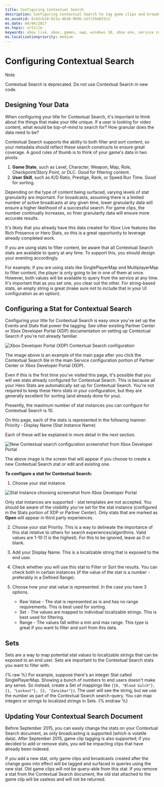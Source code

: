 ```yaml
---
title: Configuring Contextual Search
description: Configuring Contextual Search to tag game clips and broadcasts.
ms.assetid: 6cb2cb10-811a-4b20-9b9b-a3fc59a033c2
ms.date: 04/04/2017
ms.topic: article
keywords: xbox live, xbox, games, uwp, windows 10, xbox one, service configuration, contextual search, game clip, broadcast
ms.localizationpriority: medium
---
```


# Configuring Contextual Search

> [!NOTE]
> Contextual Search is deprecated. Do not use Contextual Search in new code.


## Designing Your Data

When configuring your title for Contextual Search, it's important to think about the things that make your title unique.
If a user is looking for video content, what would be top-of-mind to search for?  How granular does the data need to be?

Contextual Search supports the ability to both filter and sort content, so your metadata should reflect these search constructs to ensure great coverage.
A good rules of thumb is to think of your game's data in two pivots:
1. **Game State**, such as Level, Character, Weapon, Map, Role, Checkpoint/Story Point, or DLC.  Good for filtering content.
2. **User Skill**, such as K/D Ratio, Prestige, Rank, or Speed Run Time.  Good for sorting.

Depending on the type of content being surfaced, varying levels of stat granularity are important.
For broadcasts, assuming there is a limited number of active broadcasts at any given time, lower granularity data will ensure a higher likelihood of a successful search.
For game clips, the number continually increases, so finer granularity data will ensure more accurate results.

It's likely that you already have this data created for Xbox Live features like Rich Presence or Hero Stats, so this is a great opportunity to leverage already completed work.

If you are using stats to filter content, be aware that all Contextual Search stats are available to query at any time.
To support this, you should design your eventing accordingly.

For example, if you are using stats like SinglePlayerMap and MultiplayerMap to filter content, the player is only going to be in one of them at once.
However, both values will be available to query from the service at any time.
It's important that as you set one, you clear out the other.
For string-based stats, an empty string is great (make sure not to include that in your UI configuration as an option).


## Configuring a Stat for Contextual Search

Configuring your title for Contextual Search is easy once you've set up the Events and Stats that power the tagging.
See other existing Partner Center or Xbox Developer Portal (XDP) documentation on setting up Contextual Search if you're not already familiar.

![Xbox Developer Portal (XDP) Contextual Search configuration](../../images/contextual_search/config02.png)

The image above is an example of the main page after you click the Contextual Search tile in the main Service configuration portion of Partner Center or Xbox Developer Portal (XDP).

Even if this is the first time you've visited this page, it's possible that you will see stats already configured for Contextual Search.
This is because all your Hero Stats are automatically set up for Contextual Search.
You're not required to keep these Hero stats in your configuration, but they are generally excellent for sorting (and already done for you).

Presently, the maximum number of stat instances you can configure for Contextual Search is 10.

On this page, each of the stats is represented in the following manner:
Priority - Display Name (Stat Instance Name)

Each of these will be explained in more detail in the next section.

![New Contextual search configuration screenshot from Xbox Developer Portal](../../images/contextual_search/config01.png)

The above image is the screen that will appear if you choose to create a new Contextual Search stat or edit and existing one.

**To configure a stat for Contextual Search:**

1. Choose your stat instance.

  ![Stat Instance choosing screenshot from Xbox Developer Portal](../../images/contextual_search/config03.png)

  Only stat instances are supported - stat templates are not accepted.  You should be aware of the visibility you've set for the stat instance (configured in the Stats portion of XDP or Partner Center).  Only stats that are marked as **Open** will appear in third party experiences.

2. Choose your stat Priority. This is a way to delineate the importance of this stat relative to others for search experiences/algorithms.  Valid values are 1-10 (1 is the highest).  For this to be ignored, leave as 0 or blank.

3. Add your Display Name.  This is a localizable string that is exposed to the end user.

4. Check whether you will use this stat to Filter or Sort the results.  You can check both in certain instances (if the value of the stat is a number - preferably in a Defined Range).

5. Choose how your stat value is represented.  In the case you have 3 options.
   * Raw Value - The stat is represented as is and has no range requirements.  This is best used for sorting.
   * Set - The values are mapped to individual localizable strings.  This is best used for filtering.
   * Range - The values fall within a min and max range.  This type is great if you want to filter and sort from this data.


## Sets

Sets are a way to map potential stat values to localizable strings that can be exposed to an end user.
Sets are important to the Contextual Search stats you want to filter with.

{% raw %}
For example, suppose there's an integer Stat called SinglePlayerMap.
Showing a bunch of numbers to end users doesn't make any sense.
So instead, create a Set of mappings like ```{{0, "Blood Gulch"}, {1, "Lockout"}, {2, "Zanzibar"}}```.
The user will see the string, but we use the number as part of the Contextual Search search-query.
You can map integers or strings to localized strings in Sets.
{% endraw %}


## Updating Your Contextual Search Document

Before September 2015, you can easily change the stats on your Contextual Search document, as only broadcasting is supported (which is volatile data).
After September 2015, game clip tagging is also supported; if you decided to add or remove stats, you will be impacting clips that have already been indexed.

If you add a new stat, only game clips and broadcasts created after the change goes into effect will be tagged and surfaced in queries using the new stat.
Old game clips will not be query-able from this stat.
If you remove a stat from the Contextual Search document, the old stat attached to the game clip will be useless and will not be returned.
